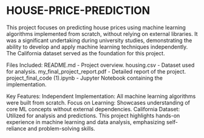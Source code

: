 # HOUSE-PRICE-PREDICTION

This project focuses on predicting house prices using machine learning algorithms implemented from scratch, without relying on external libraries. It was a significant undertaking during university studies, demonstrating the ability to develop and apply machine learning techniques independently. The California dataset served as the foundation for this project.

Files Included:
README.md - Project overview.
housing.csv - Dataset used for analysis.
my_final_project_report.pdf - Detailed report of the project.
project_final_code (1).ipynb - Jupyter Notebook containing the implementation.

Key Features:
Independent Implementation: All machine learning algorithms were built from scratch.
Focus on Learning: Showcases understanding of core ML concepts without external dependencies.
California Dataset: Utilized for analysis and predictions.
This project highlights hands-on experience in machine learning and data analysis, emphasizing self-reliance and problem-solving skills.





